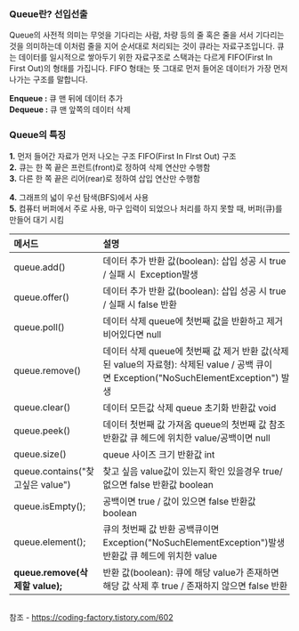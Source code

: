 ### Queue란? 선입선출
Queue의 사전적 의미는 무엇을 기다리는 사람, 차량 등의 줄 혹은 줄을 서서 기다리는 것을 의미하는데 이처럼 줄을 지어 순서대로 처리되는 것이 큐라는 자료구조입니다. 큐는 데이터를 일시적으로 쌓아두기 위한 자료구조로 스택과는 다르게 FIFO(First In First Out)의 형태를 가집니다. FIFO 형태는 뜻 그대로 먼저 들어온 데이터가 가장 먼저 나가는 구조를 말합니다.

**Enqueue :** 큐 맨 뒤에 데이터 추가  
**Dequeue :** 큐 맨 앞쪽의 데이터 삭제


### Queue의 특징

**1.** 먼저 들어간 자료가 먼저 나오는 구조 FIFO(First In FIrst Out) 구조   
**2.** 큐는 한 쪽 끝은 프런트(front)로 정하여 삭제 연산만 수행함  
**3.** 다른 한 쪽 끝은 리어(rear)로 정하여 삽입 연산만 수행함  

**4.** 그래프의 넓이 우선 탐색(BFS)에서 사용  
**5.** 컴퓨터 버퍼에서 주로 사용, 마구 입력이 되었으나 처리를 하지 못할 때, 버퍼(큐)를 만들어 대기 시킴

| 메서드                           | 설명                                                                                                                                           |
|:-------------------------------- |:---------------------------------------------------------------------------------------------------------------------------------------------- |
| queue.add()                      | 데이터 추가       반환 값(boolean): 삽입 성공 시 true / 실패 시  Exception발생                                                                 |
| queue.offer()                    | 데이터 추가               반환 값(boolean): 삽입 성공 시 true / 실패 시 false 반환                                                             |
| queue.poll()                     | 데이터 삭제    queue에 첫번째 값을 반환하고 제거 비어있다면 null                                                                               |
| queue.remove()                   | 데이터 삭제     queue에 첫번째 값 제거     반환 값(삭제된 value의 자료형): 삭제된 value / 공백 큐이면 Exception("NoSuchElementException") 발생 |
| queue.clear()                    | 데이터 모든값 삭제 queue 초기화    반환값 void                                                                                                 |
| queue.peek()                     | 데이터 첫번째 값 가져옴            queue의 첫번째 값 참조    반환값 큐 헤드에 위치한 value/공백이면 null                                       |
| queue.size()                     | queue 사이즈 크기        반환값 int                                                                                                            |
| queue.contains("찾고싶은 value") | 찾고 싶음 value값이 있는지 확인 있을경우 true/ 없으면 false 반환값 boolean                                                                     |
| queue.isEmpty();                 | 공백이면 true / 값이 있으면 false 반환값 boolean                                                                                               |
| queue.element();                 | 큐의 첫번째 값 반환 공백큐이면 Exception("NoSuchElementException")발생 반환값 큐 헤드에 위치한 value                                           |
| **queue.remove(삭제할 value);**  | 반환 값(boolean): 큐에 해당 value가 존재하면 해당 값 삭제 후 true / 존재하지 않으면 false 반환                                                                                                                                               |


```java

```














참조 -  https://coding-factory.tistory.com/602